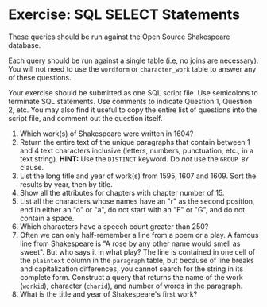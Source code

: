 # Exercise: SQL SELECT Statements
 
These queries should be run against the Open Source Shakespeare database.

Each query should be run against a single table (i.e, no joins are necessary). You will not need to use the `wordform` or `character_work` table to answer any of these questions.

Your exercise should be submitted as one SQL script file. Use semicolons to terminate SQL statements. Use comments to indicate Question 1, Question 2, etc. You may also find it useful to copy the entire list of questions into the script file, and comment out the question itself.

1. Which work(s) of Shakespeare were written in 1604?
1. Return the entire text of the unique paragraphs that contain between 1 and 4 text characters inclusive (letters, numbers, punctuation, etc., in a text string). **HINT:** Use the `DISTINCT` keyword. Do *not* use the `GROUP BY` clause.
1. List the long title and year of work(s) from 1595, 1607 and 1609. Sort the results by year, then by title.
1. Show all the attributes for chapters with chapter number of 15.
1. List all the characters whose names have an "r" as the second position, end in either
an "o" or "a", do not start with an "F" or "G", and do not contain a space.
1. Which characters have a speech count greater than 250?
1. Often we can only half-remember a line from a poem or a play. A famous line from Shakespeare is "A rose by any other name would smell as sweet". But who says it in what play? The line is contained in one cell of the `plaintext` column in the `paragraph` table, but because of line breaks and capitalization differences, you cannot search for the string in its complete form. Construct a query that returns the name of the work (`workid`), character (`charid`), and number of words in the paragraph.
1. What is the title and year of Shakespeare's first work?
